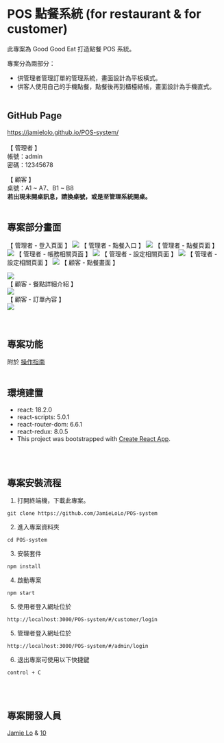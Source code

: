 # POS 點餐系統 (for restaurant & for customer)

此專案為 Good Good Eat 打造點餐 POS 系統。

專案分為兩部分：

- 供管理者管理訂單的管理系統，畫面設計為平板橫式。
- 供客人使用自己的手機點餐，點餐後再到櫃檯結帳，畫面設計為手機直式。
  <br/>
  <br/>

## GitHub Page

https://jamielolo.github.io/POS-system/
<br/>
<br/>
【 管理者 】
<br/>
帳號：admin
<br/>
密碼：12345678

【 顧客 】
<br/>
桌號：A1 ~ A7、B1 ~ B8
<br/>
**若出現未開桌訊息，請換桌號，或是至管理系統開桌。**
<br/>
<br/>

## 專案部分畫面

【 管理者 - 登入頁面 】
<img src="./src/POSComponents/assets/projectImage/admin_login.png" />
【 管理者 - 點餐入口 】
<img src="./src/POSComponents/assets/projectImage/table.png" />
【 管理者 - 點餐頁面 】
<img src="./src/POSComponents/assets/projectImage/admin_order.png" />
【 管理者 - 帳務相關頁面 】
<img src="./src/POSComponents/assets/projectImage/revenue.png" />
【 管理者 - 設定相關頁面 】
<img src="./src/POSComponents/assets/projectImage/product_setting.png" />
【 管理者 - 設定相關頁面 】
<img src="./src/POSComponents/assets/projectImage/order_table.png" />
【 顧客 - 點餐畫面 】

<div><img src="./src/POSComponents/assets/projectImage/customer_order.png" /></div>
【 顧客 - 餐點詳細介紹 】
<div><img src="./src/POSComponents/assets/projectImage/product_detail.png" /></div>
【 顧客 - 訂單內容 】
<div><img src="./src/POSComponents/assets/projectImage/receipt.png" /></div>
<br/>
<br/>

## 專案功能

附於 <a href="https://www.notion.so/b94d811bceb34b90a6587938652d99b8">操作指南</a>
<br/>
<br/>

## 環境建置

- react: 18.2.0
- react-scripts: 5.0.1
- react-router-dom: 6.6.1
- react-redux: 8.0.5
- This project was bootstrapped with [Create React App](https://github.com/facebook/create-react-app).

<br/>
<br/>

## 專案安裝流程

1. 打開終端機，下載此專案。

```
git clone https://github.com/JamieLoLo/POS-system
```

2. 進入專案資料夾

```
cd POS-system
```

3. 安裝套件

```
npm install
```

4. 啟動專案

```
npm start
```

5. 使用者登入網址位於

```
http://localhost:3000/POS-system/#/customer/login
```

5. 管理者登入網址位於

```
http://localhost:3000/POS-system/#/admin/login
```

6. 退出專案可使用以下快捷鍵

```
control + C
```

</br>
</br>

## 專案開發人員

<a href="https://github.com/JamieLoLo">Jamie Lo</a> & <a href="https://github.com/OneZerocococo">10</a>
